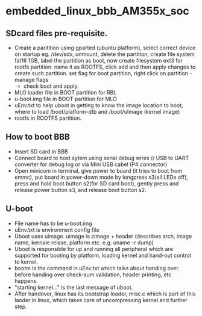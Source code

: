 # embedded_linux_bbb_AM355x_soc

## SDcard files pre-requisite.
- Create a paritition using gparted (ubuntu platform), select correct device on startup eg. /dev/sdx, unmount, delete the partition, create file system fat16 1GB, label the partition as boot,
  now create filesystem ext3 for rootfs partition. name it as ROOTFS, click add and then apply changes to create such partition. set flag for boot partition, right click on partition - manage flags
  - check boot and apply. 
- MLO loader file in BOOT partition for RBL
- u-boot.img file in BOOT partition for MLO
- uEnv.txt to help uboot in getting to know the image location to boot, where to load /boot/platform-dtb and /boot/uImage (kernel image)
- rootfs in ROOTFS partition.

## How to boot BBB
- Insert SD card in BBB
- Connect board to host sytem using serial debug wires // USB to UART converter for debug log or via Mini USB cabel (P4 connector)
- Open minicom in terminal, give power to board (it tries to boot from emmc), put board in power-down mode by longpress s3(all LEDs off), press and hold boot button s2(for SD card boot), gently press and release power button s3, and release boot button s2.

## U-boot
- File name has to be u-boot.img
- uEnv.txt is environment config file
- Uboot uses uimage. uimage is zimage + header (describes arch, image name, kernale relase, platform etc. e.g. uname -r dump)
- Uboot is responsible for up and running all peripheral which are supported for booting by platform, loading kernel and hand-out control to kernel.
- bootm is the command in uEnv.txt which talks about handing over. before handing over check-sum validation, header printing, etc happens.
- "starting kernel..." is the last message of uboot.
- After handover, linux has its bootstrap loader, misc.c which is part of this laoder in linux, which takes care of uncompressing kernel and further step.

